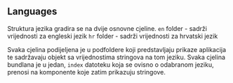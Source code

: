 ## Languages
Struktura jezika gradira se na dvije osnovne cjeline.
`en` folder - sadrži vrijednosti za engleski jezik
`hr` folder - sadrži vrijednosti za hrvatski jezik

Svaka cjelina podijeljena je u podfoldere koji predstavljaju prikaze aplikacija te sadržavaju objekt sa vrijednostima stringova na tom jeziku.
Svaka cjelina bundlana je u jedan, `index` datoteku koja se ovisno o odabranom jeziku, prenosi na komponente koje zatim prikazuju stringove.